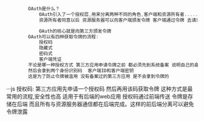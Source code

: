 ```js
        OAuth是什么？
            OAuth引入了一个授权层,用来分离两种不同的角色,客户端和资源所有者.....
            资源所有者同意以后 资源服务器可以向客户端颁发令牌 客户端通过令牌 去请求数据

            OAuth的核心就是向第三方颁发令牌
        OAuth可以有四种获取令牌的流程:
            授权码
            隐藏式
            密码式
            客户端凭证
        不论是哪一种授权方式 第三方应用申请令牌之前 都必须先到系统备案 说明自己的身份
        然后会拿到两个身份识别码  客户端ID和客户端密钥 
        这是为了防止令牌被滥用 没有备案过的第三方应用 是不会拿到令牌的

```

···js
        授权码:
           第三方应用先申请一个授权码 然后再用该码获取令牌
                这种方式是最常用的流程,安全性也高 适用于有后端的web应用 授权码通过前端传送 
                令牌是存储在后端 而且所有与资源服务器通信都在后端完成。这样的前后端分离可以避免令牌泄露 
```